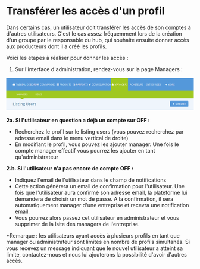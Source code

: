 # Transférer les accès d'un profil

Dans certains cas, un utilisateur doit transférer les accès de son comptes à d'autres utilisateurs. C'est le cas assez fréquemment lors de la création d'un groupe par le responsable du hub, qui souhaite ensuite donner accès aux producteurs dont il a créé les profils.

Voici les étapes à réaliser pour donner les accès :

1. Sur l'interface d'administration, rendez-vous sur la page Managers :

![](../../.gitbook/assets/image%20%2824%29.png)

**2a. Si l'utilisateur en question a déjà un compte sur OFF :**

* Recherchez le profil sur le listing users \(vous pouvez recherchez par adresse email dans le menu vertical de droite\)
* En modifiant le profil, vous pouvez les ajouter manager. Une fois le compte manager effectif vous pourrez les ajouter en tant qu'administrateur

**2.b. Si l'utilisateur n'a pas encore de compte OFF :**

* Indiquez l'email de l'utilisateur dans le champ de notifications
* Cette action génèrera un email de confirmation pour l'utilisateur. Une fois que l'utilisateur aura confirmé son adresse email, la plateforme lui demandera de choisir un mot de passe. A la confirmation, il sera automatiquement manager d'une entreprise et recevra une notification email. 
* Vous pourrez alors passez cet utilisateur en administrateur et vous supprimer de la lsite des managers de l'entreprise.

\*Remarque : les utilisateurs ayant accès à plusieurs profils en tant que manager ou administrateur sont limités en nombre de profils simultanés. Si vous recevez un message indiquant que le nouvel utilisateur a atteint sa limite, contactez-nous et nous lui ajouterons la possibilité d'avoir d'autres accès.

